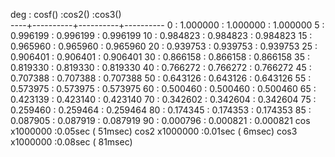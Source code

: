 deg : cosf()   :cos2()    :cos3()    
----+----------+----------+----------
  0 : 1.000000 : 1.000000 : 1.000000 
  5 : 0.996199 : 0.996199 : 0.996199 
 10 : 0.984823 : 0.984823 : 0.984823 
 15 : 0.965960 : 0.965960 : 0.965960 
 20 : 0.939753 : 0.939753 : 0.939753 
 25 : 0.906401 : 0.906401 : 0.906401 
 30 : 0.866158 : 0.866158 : 0.866158 
 35 : 0.819330 : 0.819330 : 0.819330 
 40 : 0.766272 : 0.766272 : 0.766272 
 45 : 0.707388 : 0.707388 : 0.707388 
 50 : 0.643126 : 0.643126 : 0.643126 
 55 : 0.573975 : 0.573975 : 0.573975 
 60 : 0.500460 : 0.500460 : 0.500460 
 65 : 0.423139 : 0.423140 : 0.423140 
 70 : 0.342602 : 0.342604 : 0.342604 
 75 : 0.259460 : 0.259464 : 0.259464 
 80 : 0.174345 : 0.174353 : 0.174353 
 85 : 0.087905 : 0.087919 : 0.087919 
 90 : 0.000796 : 0.000821 : 0.000821 
cos  x1000000 :0.05sec ( 51msec)
cos2 x1000000 :0.01sec (  6msec)
cos3 x1000000 :0.08sec ( 81msec)
